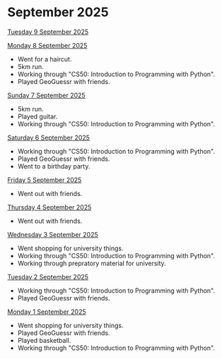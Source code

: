 # September 2025
<ins> Tuesday 9 September 2025 </ins> <br>

<ins> Monday 8 September 2025 </ins> <br>
+ Went for a haircut.
+ 5km run.
+ Working through "CS50: Introduction to Programming with Python".
+ Played GeoGuessr with friends.

<ins> Sunday 7 September 2025 </ins> <br>
+ 5km run.
+ Played guitar.
+ Working through "CS50: Introduction to Programming with Python".

<ins> Saturday 6 September 2025 </ins> <br>
+ Working through "CS50: Introduction to Programming with Python".
+ Played GeoGuessr with friends.
+ Went to a birthday party.

<ins> Friday 5 September 2025 </ins> <br>
+ Went out with friends.

<ins> Thursday 4 September 2025 </ins> <br>
+ Went out with friends.

<ins> Wednesday 3 September 2025 </ins> <br>
+ Went shopping for university things.
+ Working through "CS50: Introduction to Programming with Python".
+ Working through prepratory material for university.

<ins> Tuesday 2 September 2025 </ins> <br>
+ Working through "CS50: Introduction to Programming with Python".
+ Played GeoGuessr with friends.

<ins> Monday 1 September 2025 </ins> <br>
+ Went shopping for university things.
+ Played GeoGuessr with friends.
+ Played basketball.
+ Working through "CS50: Introduction to Programming with Python".
